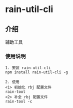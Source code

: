 # rain-util-cli

## 介绍

辅助工具

### 使用说明

```shell
1. 安装 rain-util-cli
npm install rain-util-cli -g

2. 使用
<1> 初始化 rbj 配置文件
rain-tool
<2> 补全 rbj 配置文件
rain-tool -c
```
